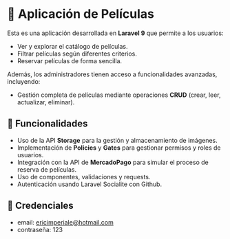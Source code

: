 # 🎥 Aplicación de Películas  

Esta es una aplicación desarrollada en **Laravel 9** que permite a los usuarios:  
- Ver y explorar el catálogo de películas.  
- Filtrar películas según diferentes criterios.  
- Reservar películas de forma sencilla.  

Además, los administradores tienen acceso a funcionalidades avanzadas, incluyendo:  
- Gestión completa de películas mediante operaciones **CRUD** (crear, leer, actualizar, eliminar).

## 🚀 Funcionalidades  
- Uso de la API **Storage** para la gestión y almacenamiento de imágenes.  
- Implementación de **Policies** y **Gates** para gestionar permisos y roles de usuarios.  
- Integración con la API de **MercadoPago** para simular el proceso de reserva de películas.
- Uso de componentes, validaciones y requests.
- Autenticación usando Laravel Socialite con Github.

## 🚀 Credenciales
- email: ericimperiale@hotmail.com
- contraseña: 123

